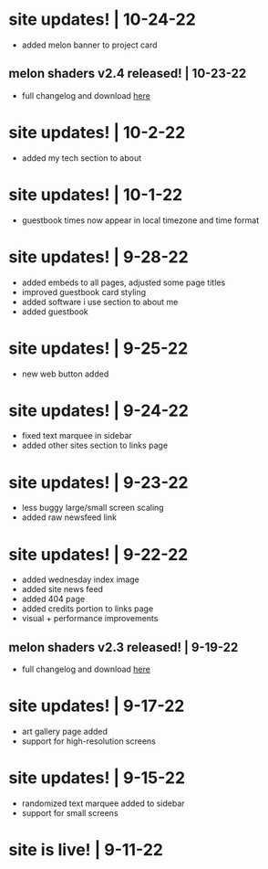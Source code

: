 # <update/> site updates! | 10-24-22
- added melon banner to project card

## <news/> melon shaders v2.4 released! | 10-23-22
- full changelog and download [here](https://github.com/ashie404/MelonShaders/releases/tag/v2.4)

# <update/> site updates! | 10-2-22
- added my tech section to about

# <update/> site updates! | 10-1-22
- guestbook times now appear in local timezone and time format

# <update/> site updates! | 9-28-22
- added embeds to all pages, adjusted some page titles
- improved guestbook card styling
- added software i use section to about me
- added guestbook

# <update/> site updates! | 9-25-22
- new web button added

# <update/> site updates! | 9-24-22
- fixed text marquee in sidebar
- added other sites section to links page

# <update/> site updates! | 9-23-22
- less buggy large/small screen scaling
- added raw newsfeed link

# <update/> site updates! | 9-22-22
- added wednesday index image
- added site news feed
- added 404 page
- added credits portion to links page
- visual + performance improvements

## <news/> melon shaders v2.3 released! | 9-19-22
- full changelog and download [here](https://github.com/ashie404/MelonShaders/releases/tag/v2.3)

# <update/> site updates! | 9-17-22
- art gallery page added
- support for high-resolution screens

# <update/> site updates! | 9-15-22
- randomized text marquee added to sidebar
- support for small screens

# <update/> site is live! | 9-11-22